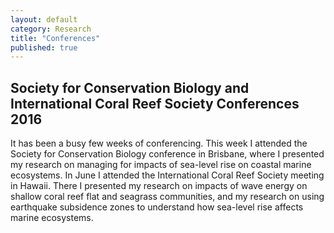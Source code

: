 ```yaml
---
layout: default
category: Research
title: "Conferences"
published: true  
---
```


## Society for Conservation Biology and International Coral Reef Society Conferences 2016  

It has been a busy few weeks of conferencing. This week I attended the Society for Conservation Biology conference in Brisbane, where I presented my research on managing for impacts of sea-level rise on coastal marine ecosystems. In June I attended the International Coral Reef Society meeting in Hawaii. There I presented my research on impacts of wave energy on shallow coral reef flat and seagrass communities, and my research on using earthquake subsidence zones to understand how sea-level rise affects marine ecosystems.
